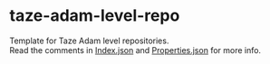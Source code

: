 # taze-adam-level-repo
Template for Taze Adam level repositories. <br>
Read the comments in [Index.json](tzadam/Index.json) and [Properties.json](tzadam/Properties.json) for more info.